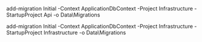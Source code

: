 ﻿add-migration Initial -Context ApplicationDbContext -Project Infrastructure -StartupProject Api  -o Data\Migrations

add-migration Initial -Context ApplicationDbContext -Project Infrastructure -StartupProject Infrastructure  -o Data\Migrations